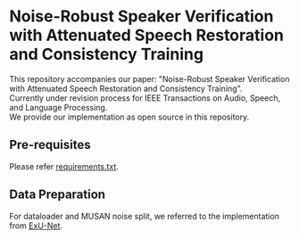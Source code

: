 # Noise-Robust Speaker Verification with Attenuated Speech Restoration and Consistency Training
This repository accompanies our paper:
"Noise-Robust Speaker Verification with Attenuated Speech Restoration and Consistency Training". <br>
Currently under revision process for IEEE Transactions on Audio, Speech, and Language Processing. <br>
We provide our implementation as open source in this repository.

## Pre-requisites
Please refer [requirements.txt](https://github.com/aryanorb/NRSV-RC/blob/main/requirements.txt).

## Data Preparation
For dataloader and MUSAN noise split, we referred to the implementation from [ExU-Net](https://github.com/wngh1187/ExU-Net).
